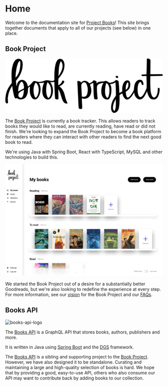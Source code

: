 # Home

Welcome to the documentation site for [Project Books](https://github.com/Project-Books)!
This site brings together documents that apply to all of our projects (see below) in one place.

## Book Project

![logo](images/logo-one-line@5x.png)

The [Book Project](https://github.com/Project-Books/book-project) is currently a book tracker. This
allows readers to track books they would like to read, are currently reading, have read or did not
finish. We're looking to expand the Book Project to become a book platform for readers where they 
can interact with other readers to find the next good book to read.

We're using Java with Spring Boot, React with TypeScript, MySQL and other technologies to build this.

![home](images/book-project-home.png)

We started the Book Project out of a desire for a substantially better Goodreads, but we're also
looking to redefine the experience at every step. For more information, see our 
[vision](https://github.com/Project-Books/book-project/blob/main/VISION.md) for the Book Project
and our [FAQs](https://project-books.github.io/docs/faq/).

## Books API

![books-api-logo](https://user-images.githubusercontent.com/11173328/147469250-54e37b92-53bb-44c4-9b0d-d0646e7fcc34.png)


The [Books API](https://github.com/Project-Books/books-api) is a GraphQL API that stores books,
authors, publishers and more.

It is written in Java using [Spring Boot](https://spring.io/projects/spring-boot) and the 
[DGS](https://netflix.github.io/dgs/) framework.

The [Books API](https://github.com/Project-Books/books-api) is a sibling and supporting project to 
the [Book Project](https://github.com/Project-Books/book-project). However, we have also designed it
to be standalone. Curating and maintaining a large and high-quality selection of books is hard.
We hope that by providing a good, easy-to-use API, others who also consume our API may want to 
contribute back by adding books to our collection.
